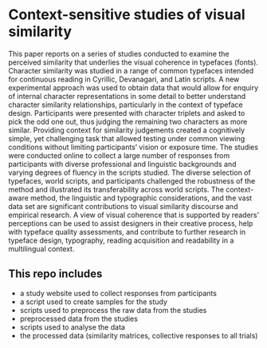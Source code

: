 # Context-sensitive studies of visual similarity

This paper reports on a series of studies conducted to examine the perceived similarity that underlies the visual coherence in typefaces (fonts). Character similarity was studied in a range of common typefaces intended for continuous reading in Cyrillic, Devanagari, and Latin scripts. A new experimental approach was used to obtain data that would allow for enquiry of internal character representations in some detail to better understand character similarity relationships, particularly in the context of typeface design. Participants were presented with character triplets and asked to pick the odd one out, thus judging the remaining two characters as more similar. Providing context for similarity judgements created a cognitively simple, yet challenging task that allowed testing under common viewing conditions without limiting participants’ vision or exposure time. The studies were conducted online to collect a large number of responses from participants with diverse professional and linguistic backgrounds and varying degrees of fluency in the scripts studied. The diverse selection of typefaces, world scripts, and participants challenged the robustness of the method and illustrated its transferability across world scripts. The context-aware method, the linguistic and typographic considerations, and the vast data set are significant contributions to visual similarity discourse and empirical research. A view of visual coherence that is supported by readers’ perceptions can be used to assist designers in their creative process, help with typeface quality assessments, and contribute to further research in typeface design, typography, reading acquisition and readability in a multilingual context.

## This repo includes

- a study website used to collect responses from participants
- a script used to create samples for the study
- scripts used to preprocess the raw data from the studies
- preprocessed data from the studies
- scripts used to analyse the data
- the processed data (similarity matrices, collective responses to all trials)
